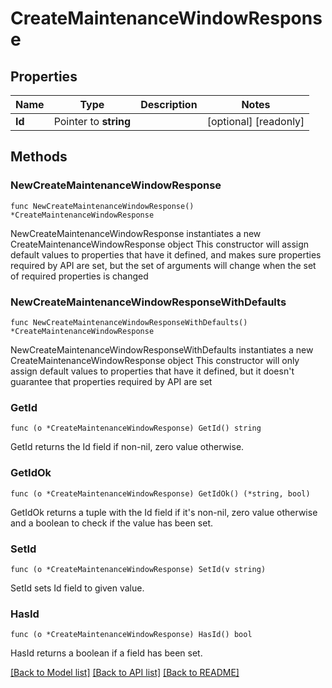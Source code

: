 # CreateMaintenanceWindowResponse

## Properties

Name | Type | Description | Notes
------------ | ------------- | ------------- | -------------
**Id** | Pointer to **string** |  | [optional] [readonly] 

## Methods

### NewCreateMaintenanceWindowResponse

`func NewCreateMaintenanceWindowResponse() *CreateMaintenanceWindowResponse`

NewCreateMaintenanceWindowResponse instantiates a new CreateMaintenanceWindowResponse object
This constructor will assign default values to properties that have it defined,
and makes sure properties required by API are set, but the set of arguments
will change when the set of required properties is changed

### NewCreateMaintenanceWindowResponseWithDefaults

`func NewCreateMaintenanceWindowResponseWithDefaults() *CreateMaintenanceWindowResponse`

NewCreateMaintenanceWindowResponseWithDefaults instantiates a new CreateMaintenanceWindowResponse object
This constructor will only assign default values to properties that have it defined,
but it doesn't guarantee that properties required by API are set

### GetId

`func (o *CreateMaintenanceWindowResponse) GetId() string`

GetId returns the Id field if non-nil, zero value otherwise.

### GetIdOk

`func (o *CreateMaintenanceWindowResponse) GetIdOk() (*string, bool)`

GetIdOk returns a tuple with the Id field if it's non-nil, zero value otherwise
and a boolean to check if the value has been set.

### SetId

`func (o *CreateMaintenanceWindowResponse) SetId(v string)`

SetId sets Id field to given value.

### HasId

`func (o *CreateMaintenanceWindowResponse) HasId() bool`

HasId returns a boolean if a field has been set.


[[Back to Model list]](../README.md#documentation-for-models) [[Back to API list]](../README.md#documentation-for-api-endpoints) [[Back to README]](../README.md)


